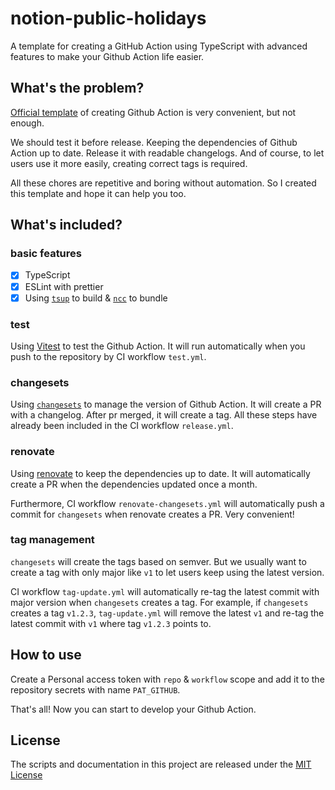 # notion-public-holidays

A template for creating a GitHub Action using TypeScript with advanced features to make your Github Action life easier.

## What's the problem?

[Official template](https://github.com/actions/typescript-action) of creating Github Action is very convenient, but not enough.

We should test it before release. Keeping the dependencies of Github Action up to date. Release it with readable changelogs. And of course, to let users use it more easily, creating correct tags is required.

All these chores are repetitive and boring without automation. So I created this template and hope it can help you too.

## What's included?

### basic features

- [x] TypeScript
- [x] ESLint with prettier
- [x] Using [`tsup`](https://github.com/egoist/tsup) to build & [`ncc`](https://github.com/vercel/ncc) to bundle

### test

Using [Vitest](https://vitest.dev/) to test the Github Action. It will run automatically when you push to the repository by CI workflow `test.yml`.

### changesets

Using [`changesets`](https://github.com/changesets/changesets) to manage the version of Github Action. It will create a PR with a changelog. After pr merged, it will create a tag. All these steps have already been included in the CI workflow `release.yml`.

### renovate

Using [renovate](https://github.com/renovatebot/renovate) to keep the dependencies up to date. It will automatically create a PR when the dependencies updated once a month.

Furthermore, CI workflow `renovate-changesets.yml` will automatically push a commit for `changesets` when renovate creates a PR. Very convenient!

### tag management

`changesets` will create the tags based on semver. But we usually want to create a tag with only major like `v1` to let users keep using the latest version.

CI workflow `tag-update.yml` will automatically re-tag the latest commit with major version when `changesets` creates a tag. For example, if `changesets` creates a tag `v1.2.3`, `tag-update.yml` will remove the latest `v1` and re-tag the latest commit with `v1` where tag `v1.2.3` points to.

## How to use

Create a Personal access token with `repo` & `workflow` scope and add it to the repository secrets with name `PAT_GITHUB`.

That's all! Now you can start to develop your Github Action.

## License

The scripts and documentation in this project are released under the [MIT License](./LICENSE)
